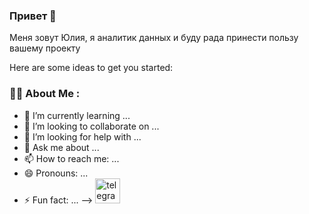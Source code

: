### Привет 👋

Меня зовут Юлия, я аналитик данных и буду рада принести пользу вашему проекту

Here are some ideas to get you started:

### :woman_technologist: About Me :
- 🌱 I’m currently learning ...
- 👯 I’m looking to collaborate on ...
- 🤔 I’m looking for help with ...
- 💬 Ask me about ...
- 📫 How to reach me: ...
- 😄 Pronouns: ...
- ⚡ Fun fact: ...
-->
[<img src='https://cdn.jsdelivr.net/npm/simple-icons@3.0.1/icons/telegram.svg' alt='telegram' height='40'>](@iuliia_galich)  
